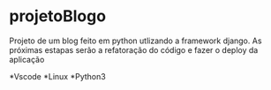 # projetoBlogo
Projeto de um blog feito em python utlizando a framework django. As próximas estapas serão a refatoração do código e fazer o deploy da aplicação

*Vscode
*Linux
*Python3
